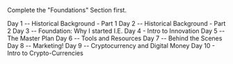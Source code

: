Complete the "Foundations" Section first.

Day 1 -- Historical Background - Part 1
Day 2 -- Historical Background - Part 2
Day 3 -- Foundation: Why I started I.E.
Day 4 - Intro to Innovation
Day 5 -- The Master Plan
Day 6 -- Tools and Resources
Day 7 -- Behind the Scenes
Day 8 -- Marketing!
Day 9 -- Cryptocurrency and Digital Money
Day 10 - Intro to Crypto-Currencies